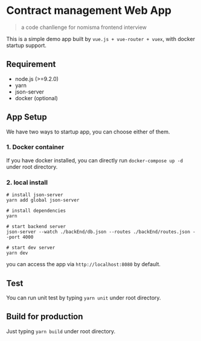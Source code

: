 # Contract management Web App

> a code chanllenge for nomisma frontend interview

This is a simple demo app built by `vue.js + vue-router + vuex`, with docker startup support.

## Requirement
- node.js (>=9.2.0)
- yarn
- json-server
- docker (optional)

## App Setup

We have two ways to startup app, you can choose either of them.
### 1. Docker container
If you have docker installed, you can directly run `docker-compose up -d` under root directory.

### 2. local install

```
# install json-server
yarn add global json-server

# install dependencies
yarn

# start backend server
json-server --watch ./backEnd/db.json --routes ./backEnd/routes.json --port 4000

# start dev server
yarn dev
```
you can access the app via `http://localhost:8080` by default.

## Test
You can run unit test by typing `yarn unit` under root directory.

## Build for production
Just typing `yarn build` under root directory.
